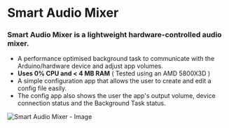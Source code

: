 # Smart Audio Mixer

### Smart Audio Mixer is a lightweight hardware-controlled audio mixer.
* A performance optimised background task to communicate with the Arduino/hardware device and adjust app volumes.
* **Uses 0% CPU and < 4 MB RAM** ( Tested using an AMD 5800X3D )
* A simple configuration app that allows the user to create and edit a config file easily.
* The config app also shows the user the app's output volume, device connection status and the Background Task status.



 ![Smart Audio Mixer - Image](https://github.com/user-attachments/assets/d04ebc5b-3f32-4a6c-bf10-0c24127fa24f)

